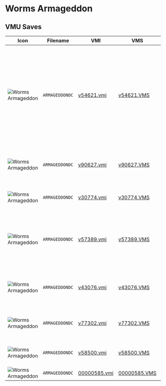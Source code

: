 # Worms Armageddon

## VMU Saves

| Icon | Filename | VMI | VMS | Description |
|------|----------|-----|-----|-------------|
| ![Worms Armageddon](../icons/ARMAGEDDONDC.GIF) | `ARMAGEDDONDC` | [v54621.vmi](v54621.vmi) | [v54621.VMS](v54621.VMS) | PERFECT SAVE! Gold medals in all training levels and in all 33 missions. Elite deathmatch ratingwith 21 wins, 0 losses. All 7 bonusmultiplayer game schemes open. Allmission landscapes available formultiplayer play (just use teamprimos after dow
| ![Worms Armageddon](../icons/ARMAGEDDONDC.GIF) | `ARMAGEDDONDC` | [v90627.vmi](v90627.vmi) | [v90627.VMS](v90627.VMS) | 23-2 in deathmatch [elite], stuck on mission 9...use team. STONIATED.......have fun 
| ![Worms Armageddon](../icons/ARMAGEDDONDC.GIF) | `ARMAGEDDONDC` | [v30774.vmi](v30774.vmi) | [v30774.VMS](v30774.VMS) | EVERYTHING but needs gold in grenading and missions 5,7. 
| ![Worms Armageddon](../icons/ARMAGEDDONDC.GIF) | `ARMAGEDDONDC` | [v57389.vmi](v57389.vmi) | [v57389.VMS](v57389.VMS) | Gold Medal basic training, silver medalCrazy Crates training, Bronze all others,bouns 1, Deathmatch level intermediet,mission 4. Does that sound average? 
| ![Worms Armageddon](../icons/ARMAGEDDONDC.GIF) | `ARMAGEDDONDC` | [v43076.vmi](v43076.vmi) | [v43076.VMS](v43076.VMS) | At about level 28, have seceretbonus scheme 1, and I am also have a high ranking in deathmatch. 
| ![Worms Armageddon](../icons/ARMAGEDDONDC.GIF) | `ARMAGEDDONDC` | [v77302.vmi](v77302.vmi) | [v77302.VMS](v77302.VMS) | I am at a very high level with most training compleated. Use the name FREAKS 
| ![Worms Armageddon](../icons/ARMAGEDDONDC.GIF) | `ARMAGEDDONDC` | [v58500.vmi](v58500.vmi) | [v58500.VMS](v58500.VMS) | Up to bonus 6, mission 30, deathmatch 20.GREAT SAVE!!! 
| ![Worms Armageddon](../icons/ARMAGEDDONDC.GIF) | `ARMAGEDDONDC` | [00000585.vmi](00000585.vmi) | [00000585.VMS](00000585.VMS) | up to level 6, i think 
